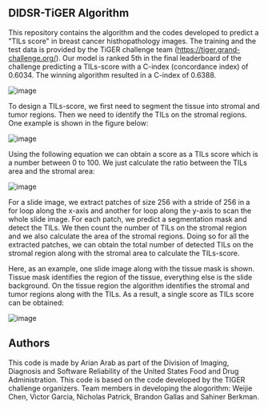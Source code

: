 ## **DIDSR-TiGER Algorithm**

This repository contains the algorithm and the codes developed to predict a "TILs score" in breast cancer histhopathology images. The training and the test data is provided by the TiGER challenge team (https://tiger.grand-challenge.org/). Our model is ranked 5th in the final leaderboard of the challenge predicting a TILs-score with a C-index (concordance index) of 0.6034. The winning algorithm resulted in a C-index of 0.6388.

![image](https://user-images.githubusercontent.com/68286434/181017984-7b545385-7203-4c74-8dc8-6592c22b6bb9.png)

To design a TILs-score, we first need to segment the tissue into stromal and tumor regions. Then we need to identify the TILs on the stromal regions. One example is shown in the figure below:

![image](https://user-images.githubusercontent.com/68286434/181020487-3b1ad0cb-91fe-4b2b-8ea6-6fd07f41baf1.png)

Using the following equation we can obtain a score as a TILs score which is a number between 0 to 100. We just calculate the ratio between the TILs area and the stromal area:

![image](https://user-images.githubusercontent.com/68286434/181020219-354f255f-1d17-4268-b89d-377b7fedd86f.png)

For a slide image, we extract patches of size 256 with a stride of 256 in a for loop along the x-axis and another for loop along the y-axis to scan the whole slide image. For each patch, we predict a segmentation mask and detect the TILs. We then count the number of TILs on the stromal region and we also calculate the area of the stromal regions. Doing so for all the extracted patches, we can obtain the total number of detected TILs on the stromal region along with the stromal area to calculate the TILs-score.

Here, as an example, one slide image along with the tissue mask is shown. Tissue mask identifies the region of the tissue, everything else is the slide background. On the tissue region the algorithm identifies the stromal and tumor regions along with the TILs. As a result, a single score as TILs score can be obtained:

![image](https://user-images.githubusercontent.com/68286434/181023515-2135f75d-1736-4420-b127-6009d2c67d8e.png)

## **Authors**

This code is made by Arian Arab as part of the Division of Imaging, Diagnosis and Software Reliability of the United States Food and Drug Administration. This code is based on the code developed by the TIGER challenge organizers. Team members in developing the alogorithm: Weijie Chen, Victor Garcia, Nicholas Patrick, Brandon Gallas and Sahiner Berkman.
